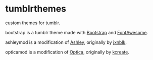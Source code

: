 tumblrthemes
============

custom themes for tumblr.

bootstrap is a tumblr theme made with [Bootstrap](http://getbootstrap.com/) and [FontAwesome](http://fontawesome.io/).

ashleymod is a modification of [Ashley](https://github.com/jxnblk/ashley), originally by [jxnblk](https://github.com/jxnblk).

opticamod is a modification of [Optica](https://www.tumblr.com/theme/37310), originally by [kcreate](http://k-create.com).
